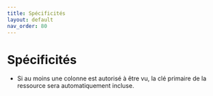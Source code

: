```yaml
---
title: Spécificités
layout: default
nav_order: 80
---
```


# Spécificités

- Si au moins une colonne est autorisé à être vu, la clé primaire de la ressource sera automatiquement incluse.
